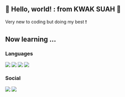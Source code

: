 ## 🐼 Hello, world! : from KWAK SUAH 🐼

Very new to coding but doing my best ❗

## Now learning ...

### Languages
<p>
  <img src ="https://img.shields.io/badge/Java-ED8B00?style=for-the-badge&logo=openjdk&logoColor=white"/>
  <img src ="https://img.shields.io/badge/Lua-2C2D72?style=for-the-badge&logo=lua&logoColor=white"/>
  <img src ="https://img.shields.io/badge/Spring-6DB33F?style=for-the-badge&logo=spring&logoColor=white"/>
  <img src ="https://img.shields.io/badge/MySQL-00000F?style=for-the-badge&logo=mysql&logoColor=white"/>  
</p>



### Social 
<p>
  <img src ="https://img.shields.io/badge/GitHub-100000?style=for-the-badge&logo=github&logoColor=white"/>
  <img src ="https://img.shields.io/badge/GitLab-330F63?style=for-the-badge&logo=gitlab&logoColor=white"/>
</p>








## 
